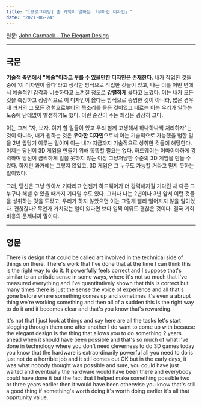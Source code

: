 ```yaml
---
title: "[프로그래밍] 존 카맥이 말하는 「우아한 디자인」"
date: "2021-06-24"
---
```


원문: [John Carmack - The Elegant Design](https://youtu.be/vBaC7UZm2zA)

---

## 국문

**기술적 측면에서 "예술"이라고 부를 수 있을만한 디자인은 존재한다**. 내가 작업한 것들 중에 '이 디자인이 옳다'라고 생각한 방식으로 작업한 것들이 있고, 나는 이를 어떤 면에서 예술적인 감각과 비슷하다고 느껴질 정도로 **강렬하게** 옳다고 느꼈다. 이는 내가 모든 것을 측정하고 정량적으로 이 디자인이 옳다는 방식으로 증명한 것이 아니라, 많은 경우 내 과거의 그 모든 경험으로부터의 목소리를 들은 것이었고 때로는 이는 우리가 일하는 도중에 난데없이 발생하기도 했다. 이런 순간이 주는 쾌감은 굉장히 크다.

이는 그저 "자, 보자. 여기 할 일들이 있고 우리 함께 고생해서 하나하나씩 처리하자"는 것이 아니라, 내가 원하는 것은 **우아한 디자인**으로서 이는 기술적으로 가능했을 법한 일을 2년 앞당겨 이루는 일이며 이는 내가 지금까지 기술적으로 성취한 것들에 해당한다. 이제는 당신이 3D 게임을 만들기 위해 똑똑할 필요는 없다. 하드웨어는 어마어마하게 강력하며 당신이 끔찍하게 일을 못하지 않는 이상 그냥저냥한 수준의 3D 게임을 만들 수 있다. 하지만 과거에는 그렇지 않았고, 3D 게임은 그 누구도 가능할 거라고 믿지 못하는 일이었다.

그래, 당신은 그냥 앉아서 기다리고 언젠가 하드웨어가 더 강력해지길 기다린 채 다른 그 누구나 해낼 수 있을 때까지 기다릴 수도 있다. 그러나 나는 2년이나 3년 앞서 이런 것들을 성취하는 것을 도왔고, 우리가 하지 않았으면 이는 그렇게 빨리 벌어지지 않을 일이었다. 괜찮잖나? 무언가 가치있는 일이 있다면 보다 일찍 이뤄도 괜찮은 것이다. 결국 기회 비용의 문제니까 말이다.

---

## 영문

There is design that could be called art involved in the technical side of things on there. There's work that I've done that at the time I can think this is the right way to do it. It powerfully feels correct and I suppose that's similar to an artistic sense in some ways, where it's not so much that I've measured everything and I've quantitatively shown that this is correct but many times there is just the sense the voice of experience and all that's gone before where something comes up and sometimes it's even a abrupt thing we're working something and then all of a sudden this is the right way to do it and it becomes clear and that's you know that's rewarding.

It's not that I just look at things and say here are all the tasks let's start slogging through them one after another I do want to come up with because the elegant design is the thing that allows you to do something 2 years ahead when it should have been possible and that's so much of what I've done in technology where you don't need cleverness to do 3D games today you know that the hardware is extraordinarily powerful all you need to do is just not do a horrible job and it still comes out OK but in the early days, it was what nobody thought was possible and sure, you could have just waited and eventually the hardware would have been there and everybody could have done it but the fact that I helped make something possible two or three years earlier then it would have been otherwise you know that's still a good thing if something's worth doing it's worth doing earlier it's all that opprtunity value.
